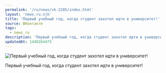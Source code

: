 ```yaml
---
permalink: '/ru/news/vk-2285/index.html'
layout: 'news.ru.njk'
title: 'Первый учебный год, когда студент захотел идти в университет!'
source: ВКонтакте
tags:
  - news_ru
description: 'Первый учебный год, когда студент захотел идти в университет!'
updatedAt: 1440264475
---
```

![Первый учебный год, когда студент захотел идти в университет!](https://sun9-27.userapi.com/impf/c629507/v629507484/c7c9/KduaPqpFPGU.jpg?size=651x188&quality=96&proxy=1&sign=c6ca7163c584aeddf3333958e5fe4f91&c_uniq_tag=DJqpje40QDHQne2TScPcc4Mol3K-5mfavUL7wYsIU7I&type=album)

Первый учебный год, когда студент захотел идти в университет!
